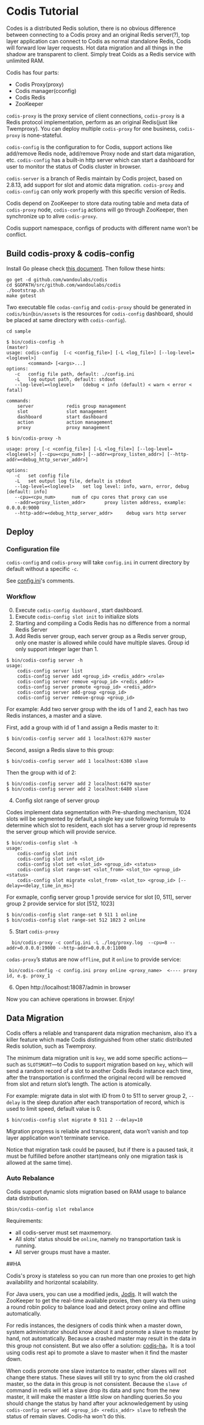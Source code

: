 # Codis Tutorial

Codes is a distributed Redis solution, there is no obvious difference between connecting to a Codis proxy and an original Redis server(?), top layer application can connect to Codis as normal standalone Redis, Codis will forward low layer requests. Hot data migration and all things in the shadow are transparent to client. Simply treat Coids as a Redis service with unlimited RAM. 

Codis has four parts:
* Codis Proxy(proxy)
* Codis manager(cconfig)
* Codis Redis
* ZooKeeper

`codis-proxy` is the proxy service of client connections, `codis-proxy` is a Redis protocol implementation, perform as an original Redis(just like Twemproxy). You can deploy multiple `codis-proxy` for one business, `codis-proxy` is none-stateful.

`codis-config` is the configuration to for Codis, support actions like add/remove Redis node, add/remove Proxy node and start data migaration, etc. `codis-config` has a built-in http server which can start a dashboard for user to monitor the status of Codis cluster in browser.

`codis-server` is a branch of Redis maintain by Codis project, based on 2.8.13, add support for slot and atomic data migration. `codis-proxy` and `codis-config` can only work properly with this specific version of Redis.

Codis depend on ZooKeeper to store data routing table and meta data of `codis-proxy` node, `codis-config` actions will go through ZooKeeper, then synchronize up to alive `codis-proxy`.

Codis support namespace, configs of products with different name  won’t be conflict.

## Build codis-proxy & codis-config

Install Go please check [this document](https://github.com/astaxie/build-web-application-with-golang/blob/master/ebook/01.1.md). Then follow these hints:

```
go get -d github.com/wandoulabs/codis
cd $GOPATH/src/github.com/wandoulabs/codis
./bootstrap.sh
make gotest
```

Two executable file `codas-config` and `codis-proxy` should be generated in `codis/bin`(`bin/assets` is the resources for `codis-config` dashboard, should be placed at same directory with `codis-config`).

```
cd sample

$ bin/codis-config -h                                                                                                                                                                                                                           (master)
usage: codis-config  [-c <config_file>] [-L <log_file>] [--log-level=<loglevel>]
        <command> [<args>...]
options:
   -c   config file path, default: ./config.ini
   -L   log output path, default: stdout
   --log-level=<loglevel>   (debug < info (default) < warn < error < fatal)

commands:
    server            redis group management
    slot              slot management
    dashboard         start dashboard
    action            action management
    proxy             proxy management
```

```
$ bin/codis-proxy -h

usage: proxy [-c <config_file>] [-L <log_file>] [--log-level=<loglevel>] [--cpu=<cpu_num>] [--addr=<proxy_listen_addr>] [--http-addr=<debug_http_server_addr>]

options:
   -c	set config file
   -L	set output log file, default is stdout
   --log-level=<loglevel>	set log level: info, warn, error, debug [default: info]
   --cpu=<cpu_num>		num of cpu cores that proxy can use
   --addr=<proxy_listen_addr>		proxy listen address, example: 0.0.0.0:9000
   --http-addr=<debug_http_server_addr>		debug vars http server
```

## Deploy

### Configuration file
`codis-config` and `codis-proxy` will take `config.ini` in current directory by default without a specific `-c`.

See [config.ini](https://github.com/wandoulabs/codis/blob/master/config.ini)'s comments.

### Workflow
0. Execute `codis-config dashboard` , start dashboard.
1. Execute `codis-config slot init` to initialize slots
2. Starting and compiling a Codis Redis has no difference from a normal Redis Server
3. Add Redis server group, each server group as a Redis server group, only one master is allowed while could have multiple slaves. Group id only support integer lager than 1.

```
$ bin/codis-config server -h
usage:
    codis-config server list
    codis-config server add <group_id> <redis_addr> <role>
    codis-config server remove <group_id> <redis_addr>
    codis-config server promote <group_id> <redis_addr>
    codis-config server add-group <group_id>
    codis-config server remove-group <group_id>
```

For example: Add two server group with the ids of 1 and 2, each has two Redis instances, a master and a slave.

First, add a group with id of 1 and assign a Redis master to it:

```
$ bin/codis-config server add 1 localhost:6379 master
```

Second, assign a Redis slave to this group:

```
$ bin/codis-config server add 1 localhost:6380 slave
```

Then the group with id of 2:

```
$ bin/codis-config server add 2 localhost:6479 master
$ bin/codis-config server add 2 localhost:6480 slave
```

4. Config slot range of server group

Codes implement data segmentation with Pre-sharding mechanism, 1024 slots will be segmented by default,a single key use following formula to determine which slot to resident, each slot has a server group id represents the server group which will provide service.

```
$ bin/codis-config slot -h                                                                                                                                                                                                                     
usage:
    codis-config slot init
    codis-config slot info <slot_id>
    codis-config slot set <slot_id> <group_id> <status>
    codis-config slot range-set <slot_from> <slot_to> <group_id> <status>
    codis-config slot migrate <slot_from> <slot_to> <group_id> [--delay=<delay_time_in_ms>]
```

For exmaple, config server group 1 provide service for slot [0, 511], server group 2 provide service for slot [512, 1023]

```
$ bin/codis-config slot range-set 0 511 1 online
$ bin/codis-config slot range-set 512 1023 2 online
```

5. Start `codis-proxy`

```
  bin/codis-proxy -c config.ini -L ./log/proxy.log  --cpu=8 --addr=0.0.0.0:19000 --http-addr=0.0.0.0:11000
```

`codas-proxy`’s status are now `offline`, put it `online` to provide service:

```
 bin/codis-config -c config.ini proxy online <proxy_name>  <---- proxy id, e.g. proxy_1
```

6. Open http://localhost:18087/admin in browser

Now you can achieve operations in browser. Enjoy!

## Data Migration

Codis offers a reliable and transparent data migration mechanism, also it’s a killer feature which made Codis distinguished from other static distributed Redis solution, such as Twemproxy.

The minimum data migration unit is `key`, we add some specific actions—such as `SLOTSMGRT`—to Codis to support migration based on `key`, which will send a random record of a slot to another Codis Redis instance each time, after the transportation is confirmed the original record will be removed from slot and return slot’s length. The action is atomically.

For example: migrate data in slot with ID from 0 to 511 to server group 2, `--delay` is the sleep duration after each transportation of record, which is used to limit speed, default value is 0. 

```
$ bin/codis-config slot migrate 0 511 2 --delay=10
```

Migration progress is reliable and transparent, data won’t vanish and top layer application won’t terminate service. 

Notice that migration task could be paused, but if there is a paused task, it must be fulfilled before another start(means only one migration task is allowed at the same time). 

### Auto Rebalance

Codis support dynamic slots migration based on RAM usage to balance data distribution.
 
```
$bin/codis-config slot rebalance
```

Requirements:
 * all codis-server must set maxmemory.
 * All slots’ status should be `online`, namely no transportation task is running. 
 * All server groups must have a master. 


##HA

Codis's proxy is stateless so you can run more than one proxies to get high availability and horizontal scalability.

For Java users, you can use a modified jedis, [Jodis](https://github.com/wandoulabs/codis/tree/master/extern/jodis). It will watch the ZooKeeper to get the real-time available proxies, then query via them using a round robin policy to balance load and detect proxy online and offline automatically.

For redis instances, the designers of codis think when a master down, system administrator should know about it and promote a slave to master by hand, not automatically. Because a crashed master may result in the data in this group not consistent.
But we also offer a solution: [codis-ha](https://github.com/ngaut/codis-ha)。It is a tool using codis rest api to promote a slave to master when it find the master down.

When codis promote one slave instantce to master, other slaves will not change there status. These slaves will still try to sync from the old crashed master, so the data in this group is not consistent.
Because the `slave of` command in redis will let a slave drop its data and sync from the new master, it will make the master a little slow on handling queries.So you should change the status by hand after your acknowledgement by using `codis-config server add <group_id> <redis_addr> slave` to refresh the status of remain slaves. Codis-ha won't do this.
